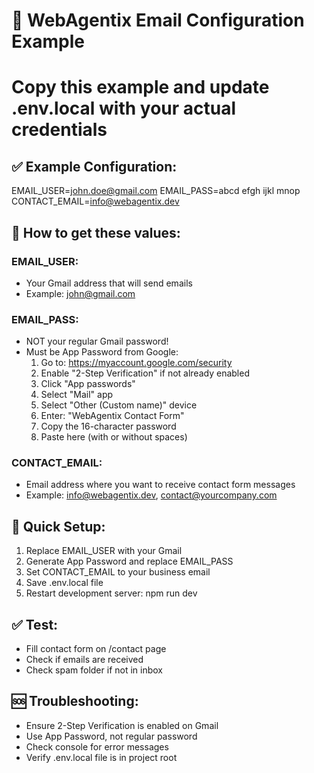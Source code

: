 # 🚀 WebAgentix Email Configuration Example

# Copy this example and update .env.local with your actual credentials

## ✅ Example Configuration:
EMAIL_USER=john.doe@gmail.com
EMAIL_PASS=abcd efgh ijkl mnop
CONTACT_EMAIL=info@webagentix.dev

## 📝 How to get these values:

### EMAIL_USER:
- Your Gmail address that will send emails
- Example: john@gmail.com

### EMAIL_PASS:
- NOT your regular Gmail password!
- Must be App Password from Google:
  1. Go to: https://myaccount.google.com/security
  2. Enable "2-Step Verification" if not already enabled
  3. Click "App passwords" 
  4. Select "Mail" app
  5. Select "Other (Custom name)" device
  6. Enter: "WebAgentix Contact Form"
  7. Copy the 16-character password
  8. Paste here (with or without spaces)

### CONTACT_EMAIL:
- Email address where you want to receive contact form messages
- Example: info@webagentix.dev, contact@yourcompany.com

## 🔧 Quick Setup:
1. Replace EMAIL_USER with your Gmail
2. Generate App Password and replace EMAIL_PASS
3. Set CONTACT_EMAIL to your business email
4. Save .env.local file
5. Restart development server: npm run dev

## ✅ Test:
- Fill contact form on /contact page
- Check if emails are received
- Check spam folder if not in inbox

## 🆘 Troubleshooting:
- Ensure 2-Step Verification is enabled on Gmail
- Use App Password, not regular password
- Check console for error messages
- Verify .env.local file is in project root